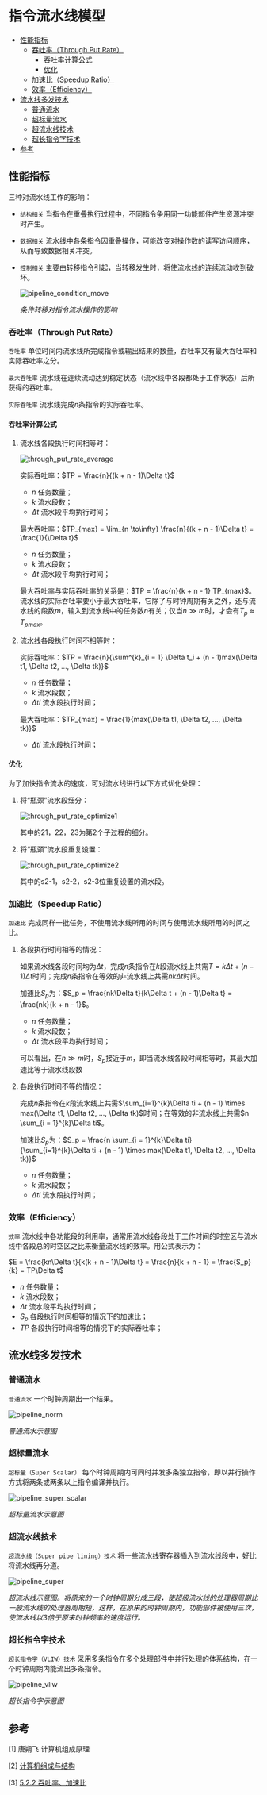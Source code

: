 # 指令流水线模型

<!-- vim-markdown-toc GFM -->

* [性能指标](#性能指标)
    - [吞吐率（Through Put Rate）](#吞吐率through-put-rate)
        + [吞吐率计算公式](#吞吐率计算公式)
        + [优化](#优化)
    - [加速比（Speedup Ratio）](#加速比speedup-ratio)
    - [效率（Efficiency）](#效率efficiency)
* [流水线多发技术](#流水线多发技术)
    - [普通流水](#普通流水)
    - [超标量流水](#超标量流水)
    - [超流水线技术](#超流水线技术)
    - [超长指令字技术](#超长指令字技术)
* [参考](#参考)

<!-- vim-markdown-toc -->



## 性能指标

三种对流水线工作的影响：

- `结构相关` 当指令在重叠执行过程中，不同指令争用同一功能部件产生资源冲突时产生。

- `数据相关` 流水线中各条指令因重叠操作，可能改变对操作数的读写访问顺序，从而导致数据相关冲突。

- `控制相关` 主要由转移指令引起，当转移发生时，将使流水线的连续流动收到破坏。

  ![pipeline_condition_move](res/pipeline_condition_move.png)

  *条件转移对指令流水操作的影响*

### 吞吐率（Through Put Rate）

`吞吐率` 单位时间内流水线所完成指令或输出结果的数量，吞吐率又有最大吞吐率和实际吞吐率之分。

`最大吞吐率` 流水线在连续流动达到稳定状态（流水线中各段都处于工作状态）后所获得的吞吐率。

`实际吞吐率` 流水线完成$n$条指令的实际吞吐率。

#### 吞吐率计算公式

1. 流水线各段执行时间相等时：

   ![through_put_rate_average](res/through_put_rate_average.jpg)

   实际吞吐率：$TP = \frac{n}{(k + n - 1)\Delta t}$

   - $n$ 任务数量；
   - $k$ 流水段数；
   - $\Delta t$ 流水段平均执行时间；

   最大吞吐率：$TP_{max} = \lim_{n \to\infty} \frac{n}{(k + n - 1)\Delta t} = \frac{1}{\Delta t}$

   - $n$ 任务数量；
   - $k$ 流水段数；
   - $\Delta t$ 流水段平均执行时间；

   最大吞吐率与实际吞吐率的关系是：$TP = \frac{n}{k + n - 1} TP_{max}$。流水线的实际吞吐率要小于最大吞吐率，它除了与时钟周期有关之外，还与流水线的段数$m$，输入到流水线中的任务数$n$有关；仅当$n \gg m$时，才会有$T_p \approx T_{pmax}$。

2. 流水线各段执行时间不相等时：

   实际吞吐率：$TP = \frac{n}{\sum^{k}_{i = 1} \Delta t_i + (n - 1)max(\Delta t1, \Delta t2, ..., \Delta tk)}$

   - $n$ 任务数量；
   - $k$ 流水段数；
   - $\Delta ti$ 流水段执行时间；

   最大吞吐率：$TP_{max} = \frac{1}{max(\Delta t1, \Delta t2, ..., \Delta tk)}$

   - $\Delta ti$ 流水段执行时间；

#### 优化

为了加快指令流水的速度，可对流水线进行以下方式优化处理：

1. 将“瓶颈”流水段细分：

   ![through_put_rate_optimize1](res/through_put_rate_optimize1.jpg)

   其中的21，22，23为第2个子过程的细分。

2. 将“瓶颈”流水段重复设置：

   ![through_put_rate_optimize2](res/through_put_rate_optimize2.jpg)

   其中的s2-1，s2-2，s2-3位重复设置的流水段。

### 加速比（Speedup Ratio）

`加速比` 完成同样一批任务，不使用流水线所用的时间与使用流水线所用的时间之比。

1. 各段执行时间相等的情况：

   如果流水线各段时间均为$\Delta t$，完成$n$条指令在$k$段流水线上共需$T = k \Delta t + (n - 1)\Delta t$时间；完成$n$条指令在等效的非流水线上共需$nk\Delta t$时间。

   加速比$S_p$为：$S_p = \frac{nk\Delta t}{k\Delta t + (n - 1)\Delta t} = \frac{nk}{k + n - 1}$。

   - $n$ 任务数量；
   - $k$ 流水段数；
   - $\Delta t$ 流水段平均执行时间；

   可以看出，在$n \gg m$时，$S_p$接近于$m$，即当流水线各段时间相等时，其最大加速比等于流水线段数

2. 各段执行时间不等的情况：

   完成$n$条指令在$k$段流水线上共需$\sum_{i=1}^{k}\Delta ti + (n - 1) \times max(\Delta t1, \Delta t2, ..., \Delta tk)$时间；在等效的非流水线上共需$n \sum_{i = 1}^{k}\Delta ti$。

   加速比$S_p$为：$S_p = \frac{n \sum_{i = 1}^{k}\Delta ti}{\sum_{i=1}^{k}\Delta ti + (n - 1) \times max(\Delta t1, \Delta t2, ..., \Delta tk)}$

   - $n$ 任务数量；
   - $k$ 流水段数；
   - $\Delta ti$ 流水段执行时间；

### 效率（Efficiency）

`效率` 流水线中各功能段的利用率，通常用流水线各段处于工作时间的时空区与流水线中各段总的时空区之比来衡量流水线的效率。用公式表示为：

$E = \frac{kn\Delta t}{k(k + n - 1)\Delta t} = \frac{n}{k + n - 1} = \frac{S_p}{k} = TP\Delta t$

- $n$ 任务数量；
- $k$ 流水段数；
- $\Delta t$ 流水段平均执行时间；
- $S_p$ 各段执行时间相等的情况下的加速比；
- $TP$ 各段执行时间相等的情况下的实际吞吐率；



## 流水线多发技术

### 普通流水

`普通流水` 一个时钟周期出一个结果。

![pipeline_norm](res/pipeline_norm.png)

*普通流水示意图*

### 超标量流水

`超标量（Super Scalar）` 每个时钟周期内可同时并发多条独立指令，即以并行操作方式将两条或两条以上指令编译并执行。

![pipeline_super_scalar](res/pipeline_super_scalar.png)

*超标量流水示意图*

### 超流水线技术

`超流水线（Super pipe lining）技术` 将一些流水线寄存器插入到流水线段中，好比将流水线再分道。

![pipeline_super](res/pipeline_super.png)

*超流水线示意图。将原来的一个时钟周期分成三段，使超级流水线的处理器周期比一般流水线的处理器周期短，这样，在原来的时钟周期内，功能部件被使用三次，使流水线以3倍于原来时钟频率的速度运行。*

### 超长指令字技术

`超长指令字（VLIW）技术` 采用多条指令在多个处理部件中并行处理的体系结构，在一个时钟周期内能流出多条指令。

![pipeline_vliw](res/pipeline_vliw.png)

*超长指令字示意图*



## 参考

[1] 唐朔飞.计算机组成原理

[2] [计算机组成与结构](http://staff.ustc.edu.cn/~hdrq/jsjzcyl/text/chapter8/sec3/part1/index1.htm)

[3] [5.2.2 吞吐率、加速比](http://kjwy.5any.com/jsjxtjg/content/cl/jsjxtjg-kcjj-050202.htm)
